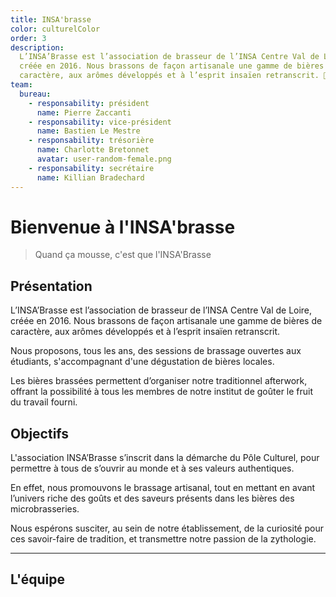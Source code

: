 ```yaml
---
title: INSA'brasse
color: culturelColor
order: 3
description:
  L’INSA’Brasse est l’association de brasseur de l’INSA Centre Val de Loire,
  créée en 2016. Nous brassons de façon artisanale une gamme de bières de
  caractère, aux arômes développés et à l’esprit insaïen retranscrit. 🍺
team:
  bureau:
    - responsability: président
      name: Pierre Zaccanti
    - responsability: vice-président
      name: Bastien Le Mestre
    - responsability: trésorière
      name: Charlotte Bretonnet
      avatar: user-random-female.png
    - responsability: secrétaire
      name: Killian Bradechard
---
```


# Bienvenue à l'INSA'brasse

> Quand ça mousse, c'est que l'INSA'Brasse

<campus-center>
  <campus-responsive-image
    folder-name="federation/culturel/insa-brasse"
    name="logo.jpg"
    max-width="400">
  </campus-responsive-image>
</campus-center>

## Présentation

L’INSA’Brasse est l’association de brasseur de l’INSA Centre Val de Loire, créée
en 2016. Nous brassons de façon artisanale une gamme de bières de caractère, aux
arômes développés et à l’esprit insaïen retranscrit.

Nous proposons, tous les ans, des sessions de brassage ouvertes aux étudiants,
s'accompagnant d'une dégustation de bières locales.

Les bières brassées permettent d’organiser notre traditionnel afterwork, offrant
la possibilité à tous les membres de notre institut de goûter le fruit du
travail fourni.

## Objectifs

L'association INSA’Brasse s’inscrit dans la démarche du Pôle Culturel, pour
permettre à tous de s’ouvrir au monde et à ses valeurs authentiques.

En effet, nous promouvons le brassage artisanal, tout en mettant en avant
l’univers riche des goûts et des saveurs présents dans les bières des
microbrasseries.

Nous espérons susciter, au sein de notre établissement, de la curiosité pour ces
savoir-faire de tradition, et transmettre notre passion de la zythologie.

---

## L'équipe

<campus-team :team="team" :color="color"></campus-team>
